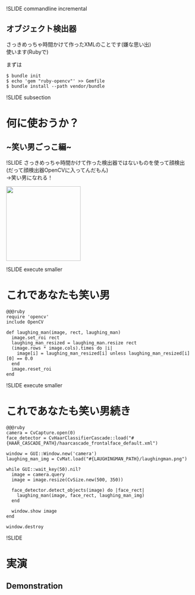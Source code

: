 !SLIDE commandline incremental
## オブジェクト検出器

さっきめっちゃ時間かけて作ったXMLのことです(嫌な思い出)  
使います(Rubyで)  

まずは

    $ bundle init                        
    $ echo 'gem "ruby-opencv"' >> Gemfile
    $ bundle install --path vendor/bundle

!SLIDE subsection
# 何に使おうか？
## ~笑い男ごっこ編~

!SLIDE
さっきめっちゃ時間かけて作った検出器ではないものを使って顔検出  
(だって顔検出器OpenCVに入ってんだもん)  
→笑い男になれる！

<p><img src="http://bronzeback.cocolog-nifty.com/photos/uncategorized/2007/09/27/laughingman_2.gif" alt="" height="200"></p>

!SLIDE execute smaller
# これであなたも笑い男

    @@@ruby
    require 'opencv'
    include OpenCV

    def laughing_man(image, rect, laughing_man)
      image.set_roi rect
      laughing_man_resized = laughing_man.resize rect
      (image.rows * image.cols).times do |i|
        image[i] = laughing_man_resized[i] unless laughing_man_resized[i][0] == 0.0
      end
      image.reset_roi
    end

!SLIDE execute smaller
# これであなたも笑い男続き

    @@@ruby
    camera = CvCapture.open(0)
    face_detector = CvHaarClassifierCascade::load("#{HAAR_CASCADE_PATH}/haarcascade_frontalface_default.xml")

    window = GUI::Window.new('camera')
    laughing_man_img = CvMat.load("#{LAUGHINGMAN_PATH}/laughingman.png")

    while GUI::wait_key(50).nil?
      image = camera.query
      image = image.resize(CvSize.new(500, 350))

      face_detector.detect_objects(image) do |face_rect|
        laughing_man(image, face_rect, laughing_man_img)
      end

      window.show image
    end

    window.destroy

!SLIDE
# 実演
## Demonstration

